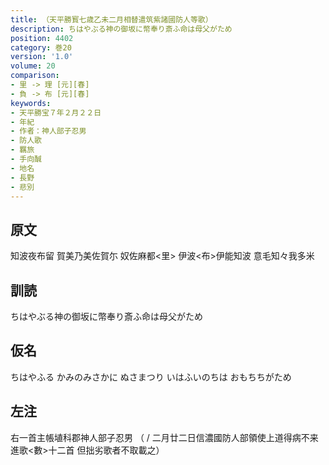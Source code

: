 ```yaml
---
title: （天平勝寳七歳乙未二月相替遣筑紫諸國防人等歌）
description: ちはやぶる神の御坂に幣奉り斎ふ命は母父がため
position: 4402
category: 巻20
version: '1.0'
volume: 20
comparison:
- 里 -> 理 [元][春]
- 負 -> 布 [元][春]
keywords:
- 天平勝宝７年２月２２日
- 年紀
- 作者：神人部子忍男
- 防人歌
- 羈旅
- 手向醎
- 地名
- 長野
- 悲別
---
```


## 原文

知波夜布留 賀美乃美佐賀尓 奴佐麻都<里> 伊波<布>伊能知波 意毛知々我多米

## 訓読

ちはやぶる神の御坂に幣奉り斎ふ命は母父がため

## 仮名

ちはやふる かみのみさかに ぬさまつり いはふいのちは おもちちがため

## 左注

右一首主帳埴科郡神人部子忍男 （ / 二月廿二日信濃國防人部領使上道得病不来 進歌<數>十二首 但拙劣歌者不取載之）
